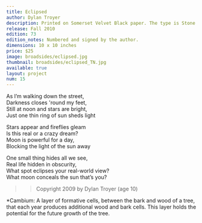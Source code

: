 ```yaml
---
title: Eclipsed
author: Dylan Troyer
description: Printed on Somerset Velvet Black paper. The type is Stone Sans, printed from polymer plates on a Vandercook 219 proofing press. This is the third in the Cambium* Broadside Series which honors the work of young writers and acknowledges the fresh insights of growing minds.
release: Fall 2010
edition: 73
edition_notes: Numbered and signed by the author.
dimensions: 10 x 10 inches
price: $25
image: broadsides/eclipsed.jpg
thumbnail: broadsides/eclipsed_TN.jpg
available: true
layout: project
num: 15
---
```


As I’m walking down the street,<br>
Darkness closes 'round my feet,<br>
Still at noon and stars are bright,<br>
Just one thin ring of sun sheds light<br>

Stars appear and fireflies gleam<br>
Is this real or a crazy dream?<br>
Moon is powerful for a day,<br>
Blocking the light of the sun away<br>

One small thing hides all we see,<br>
Real life hidden in obscurity,<br>
What spot eclipses your real-world view?<br>
What moon conceals the sun that’s you?<br>


>> Copyright 2009 by Dylan Troyer (age 10)

*Cambium: A layer of formative cells, between the bark and wood of a tree, that each year produces additional wood and bark cells. This layer holds the potential for the future growth of the tree.
